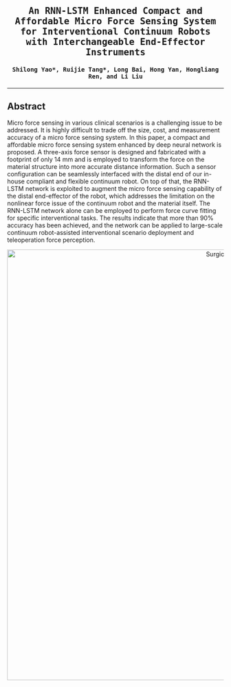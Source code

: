 

<div align="center">

<samp>

<h2> An RNN-LSTM Enhanced Compact and Affordable Micro Force Sensing System for Interventional Continuum Robots with Interchangeable End-Effector Instruments </h1>

<h4> Shilong Yao*, Ruijie Tang*, Long Bai, Hong Yan, Hongliang Ren, and Li Liu </h3>

</samp>   

</div>     
    

---
## Abstract
Micro force sensing in various clinical scenarios is a challenging issue to be addressed. It is highly difficult to trade off the size, cost, and measurement accuracy of a micro force sensing system. In this paper, a compact and affordable micro force sensing system enhanced by deep neural network is proposed. A three-axis force sensor is designed and fabricated with a footprint of only 14 mm and is employed to transform the force on the material structure into more accurate distance information. Such a sensor configuration can be seamlessly interfaced with the distal end of our in-house compliant and flexible continuum robot. On top of that, the RNN-LSTM network is exploited to augment the micro force sensing capability of the distal end-effector of the robot, which addresses the limitation on the nonlinear force issue of the continuum robot and the material itself. The RNN-LSTM network alone can be employed to perform force curve fitting for specific interventional tasks. The results indicate that more than 90% accuracy has been achieved, and the network can be applied to large-scale continuum robot-assisted interventional scenario deployment and teleoperation force perception.

<p align="center">
<img src="figures/svqla.png" alt="SurgicalVLQA" width="1000"/>
</p>

